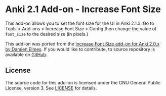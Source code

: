 # Anki 2.1 Add-on - Increase Font Size

This add-on allows you to set the font size for the UI in Anki 2.1.x. Go to Tools &gt; Add-ons &gt; Increase Font Size &gt; Config then change the value of <code>font_size</code> to the desired size (in pixels.)

This add-on was ported from the <a href="https://ankiweb.net/shared/info/1333758373">Increase Font Size add-on for Anki 2.0.x by Damien Elmes</a>. If you would like to contribute, to source repository is available on <a href="https://github.com/cjhoward/anki-increase-font-size">GitHub</a>.

## License

The source code for this add-on is licensed under the GNU General Public License, version 3. See [LICENSE](./LICENSE) for details.
